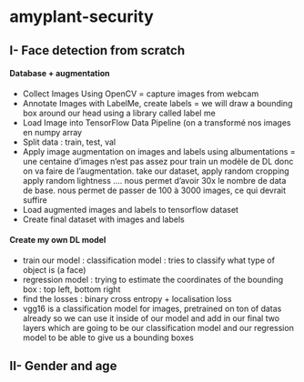# amyplant-security

## I- Face detection from scratch
#### Database + augmentation
- Collect Images Using OpenCV = capture images from webcam
- Annotate Images with LabelMe, create labels = we will draw a bounding box around our head using a library called label me
- Load Image into TensorFlow Data Pipeline (on a transformé nos images en numpy array
- Split data : train, test, val
- Apply image augmentation on images and labels using albumentations = une centaine d’images n’est pas assez pour train un modèle de DL donc on va faire de l’augmentation. take our dataset, apply random cropping apply random lightness …. nous permet d’avoir 30x le nombre de data de base. nous permet de passer de 100 à 3000 images, ce qui devrait suffire
- Load augmented images and labels to tensorflow dataset
- Create final dataset with images and labels

#### Create my own DL model
- train our model : classification model : tries to classify what type of object is (a face)
- regression model : trying to estimate the coordinates of the bounding box : top left, bottom right
- find the losses : binary cross entropy + localisation loss
- vgg16 is a classification model for images, pretrained on ton of datas already so we can use it inside of our model and add in our final two layers which are going to be our classification model and our regression model to be able to give us a bounding boxes

## II- Gender and age
